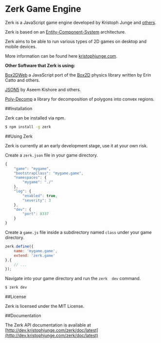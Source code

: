 # Zerk Game Engine

Zerk is a JavaScript game engine developed by Kristoph Junge and [others](https://github.com/kristophjunge/zerk/graphs/contributors).

Zerk is based on an [Entity-Component-System](http://en.wikipedia.org/wiki/Entity_component_system) architecture.

Zerk aims to be able to run various types of 2D games on desktop and mobile devices.

More information can be found here [kristophjunge.com](https://kristophjunge.com).

**Other Software that Zerk is using:**

[Box2DWeb](http://code.google.com/p/box2dweb/) a JavaScript port of the [Box2D](http://box2d.org/) physics library written by Erin Catto and others.

[JSON5](https://github.com/aseemk/json5) by Aseem Kishore and others.

[Poly-Decomp](https://github.com/schteppe/poly-decomp.js) a library for decomposition of polygons into convex regions.

##Installation

Zerk can be installed via npm.

```bash
$ npm install -g zerk
```

##Using Zerk

Zerk is currently at an early development stage, use it at your own risk.

Create a `zerk.json` file in your game directory.
```javascript
{
    "game": "mygame",
    "bootstrapClass": "mygame.game",
    "namespaces": {
        "mygame": "./"
    },
    "log": {
        "enabled": true,
        "severity": 3
    },
    "dev": {
        "port": 8337
    }
}
```

Create a `game.js` file inside a subdirectory named `class` under your game directory.

```javascript
zerk.define({
	name: 'mygame.game',
	extend: 'zerk.game'
},{
    // ...
});
```
Navigate into your game directory and run the `zerk  dev` command.

```bash
$ zerk dev
```

##License

Zerk is licensed under the MIT License.


##Documentation

The Zerk API documentation is available at [http://dev.kristophjunge.com/zerk/doc/latest](http://dev.kristophjunge.com/zerk/doc/latest)
